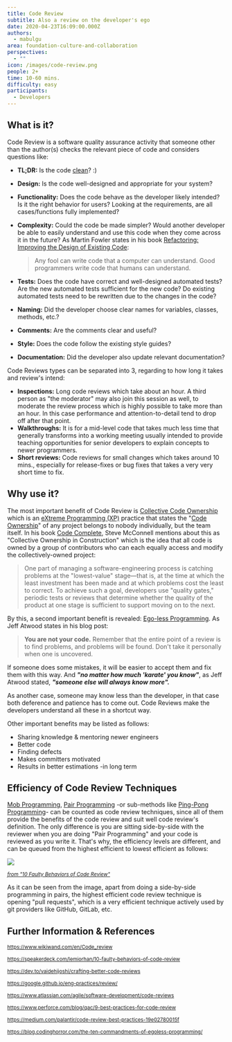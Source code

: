 ```yaml
---
title: Code Review
subtitle: Also a review on the developer's ego
date: 2020-04-23T16:09:00.000Z
authors:
  - mabulgu
area: foundation-culture-and-collaboration
perspectives:
  - ""
icon: /images/code-review.png
people: 2+
time: 10-60 mins.
difficulty: easy
participants:
  - Developers
---
```

## What is it?

Code Review is a software quality assurance activity that someone other than the author(s) checks the relevant piece of code and considers questions like:

* **TL;DR:** Is the code [clean](https://learning.oreilly.com/library/view/clean-code/9780136083238/)? :)
* **Design:** Is the code well-designed and appropriate for your system?
* **Functionality:** Does the code behave as the developer likely intended? Is it the right behavior for users? Looking at the requirements, are all cases/functions fully implemented?
* **Complexity:** Could the code be made simpler? Would another developer be able to easily understand and use this code when they come across it in the future? As Martin Fowler states in his book [Refactoring: Improving the Design of Existing Code](https://learning.oreilly.com/library/view/refactoring-improving-the/9780134757681/):

  > Any fool can write code that a computer can understand. Good programmers write code that humans can understand.

* **Tests:** Does the code have correct and well-designed automated tests? Are the new automated tests sufficient for the new code? Do existing automated tests need to be rewritten due to the changes in the code?
* **Naming:** Did the developer choose clear names for variables, classes, methods, etc.?
* **Comments:** Are the comments clear and useful?
* **Style:** Does the code follow the existing style guides?
* **Documentation:** Did the developer also update relevant documentation?

Code Reviews types can be separated into 3, regarding to how long it takes and review's intend:

* **Inspections:** Long code reviews which take about an hour. A third person as "the moderator" may also join this session as well, to moderate the review process which is highly possible to take more than an hour. In this case performance and attention-to-detail tend to drop off after that point.
* **Walkthroughs:** It is for a mid-level code that takes much less time that generally transforms into a working meeting usually intended to provide teaching opportunities for senior developers to explain concepts to newer programmers.
* **Short reviews:** Code reviews for small changes which takes around 10 mins., especially for release-fixes or bug fixes that takes a very very short time to fix.

## Why use it?

The most important benefit of Code Review is [Collective Code Ownership](https://wiki.c2.com/?CollectiveCodeOwnership) which is an [eXtreme Programming (XP)](http://www.extremeprogramming.org/) practice that states the "[Code Ownership](https://martinfowler.com/bliki/CodeOwnership.html)" of any project belongs to nobody individually, but the team itself. In his book [Code Complete](https://learning.oreilly.com/library/view/code-complete-second/0735619670/), Steve McConnell mentions about this as "Collective Ownership in Construction" which is the idea that all code is owned by a group of contributors who can each equally access and modify the collectively-owned project:

> One part of managing a software-engineering process is catching problems at the "lowest-value" stage—that is, at the time at which the least investment has been made and at which problems cost the least to correct. To achieve such a goal, developers use "quality gates," periodic tests or reviews that determine whether the quality of the product at one stage is sufficient to support moving on to the next.

By this, a second important benefit is revealed: [Ego-less Programming](https://blog.codinghorror.com/the-ten-commandments-of-egoless-programming/). As Jeff Atwood states in his blog post:

> **You are not your code.** Remember that the entire point of a review is to find problems, and problems will be found. Don't take it personally when one is uncovered.

If someone does some mistakes, it will be easier to accept them and fix them with this way. And ***"no matter how much 'karate' you know"***, as Jeff Atwood stated, ***"someone else will always know more".*** 

As another case, someone may know less than the developer, in that case both deference and patience has to come out. Code Reviews make the developers understand all these in a shortcut way. 

Other important benefits may be listed as follows:

* Sharing knowledge & mentoring newer engineers
* Better code
* Finding defects
* Makes committers motivated
* Results in better estimations -in long term


## Efficiency of Code Review Techniques

[Mob Programming](https://openpracticelibrary.com/practice/mob-programming/), [Pair Programming](https://openpracticelibrary.com/practice/pair-programming/) -or sub-methods like [Ping-Pong Programming](https://openpracticelibrary.com/practice/ping-pong-programming/)- can be counted as code review techniques, since all of them provide the benefits of the code review and suit well code review's definition. The only difference is you are sitting side-by-side with the reviewer when you are doing "Pair Programming" and your code is reviewed as you write it. That's why, the efficiency levels are different, and can be queued from the highest efficient to lowest efficient as follows:

![](/images/code_review_efficency.png)

<sup>*[from "10 Faulty Behaviors of Code Review"](https://speakerdeck.com/lemiorhan/10-faulty-behaviors-of-code-review?slide=7)*</sup>

As it can be seen from the image, apart from doing a side-by-side programming in pairs, the highest efficient code review technique is opening "pull requests", which is a very efficient technique actively used by git providers like GitHub, GitLab, etc.

## Further Information & References

<sup><https://www.wikiwand.com/en/Code_review></sup>

<sup><https://speakerdeck.com/lemiorhan/10-faulty-behaviors-of-code-review></sup>

<sup><https://dev.to/vaidehijoshi/crafting-better-code-reviews></sup>

<sup><https://google.github.io/eng-practices/review/></sup>

<sup><https://www.atlassian.com/agile/software-development/code-reviews></sup>

<sup><https://www.perforce.com/blog/qac/9-best-practices-for-code-review></sup>

<sup><https://medium.com/palantir/code-review-best-practices-19e02780015f></sup>

<sup><https://blog.codinghorror.com/the-ten-commandments-of-egoless-programming/></sup>
